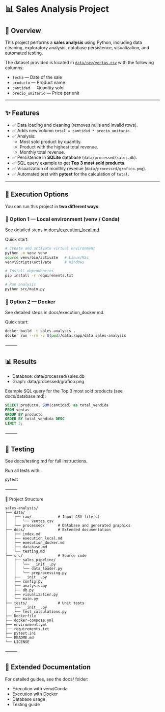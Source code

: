# 📊 Sales Analysis Project

## 📌 Overview
This project performs a **sales analysis** using Python, including data cleaning, exploratory analysis, database persistence, visualization, and automated testing.  

The dataset provided is located in [`data/raw/ventas.csv`](data/raw/ventas.csv) with the following columns:  

- `fecha` — Date of the sale  
- `producto` — Product name  
- `cantidad` — Quantity sold  
- `precio_unitario` — Price per unit  

---

## ✨ Features
- ✅ Data loading and cleaning (removes nulls and invalid rows).  
- ✅ Adds new column `total = cantidad * precio_unitario`.  
- ✅ Analysis:
  - Most sold product by quantity.  
  - Product with the highest total revenue.  
  - Monthly total revenue.  
- ✅ Persistence in **SQLite** database (`data/processed/sales.db`).  
- ✅ SQL query example to get **Top 3 most sold products**.  
- ✅ Visualization of monthly revenue (`data/processed/grafico.png`).  
- ✅ Automated test with **pytest** for the calculation of `total`.  

---

## 🚀 Execution Options

You can run this project in **two different ways**:

### 🔹 Option 1 — Local environment (venv / Conda)
See detailed steps in [docs/execution_local.md](docs/execution_local.md).  

Quick start:
```bash
# Create and activate virtual environment
python -m venv venv
source venv/bin/activate   # Linux/Mac
venv\Scripts\activate      # Windows

# Install dependencies
pip install -r requirements.txt

# Run analysis
python src/main.py
```
### 🔹 Option 2 — Docker

See detailed steps in docs/execution_docker.md.

Quick start:
```bash
docker build -t sales-analysis .
docker run --rm -v $(pwd)/data:/app/data sales-analysis
```

⸻

## 📊 Results
-	Database: data/processed/sales.db
-	Graph: data/processed/grafico.png

Example SQL query for the Top 3 most sold products (see docs/database.md):
```sql
SELECT producto, SUM(cantidad) as total_vendida
FROM ventas
GROUP BY producto
ORDER BY total_vendida DESC
LIMIT 3;
```

⸻

## 🧪 Testing

See docs/testing.md for full instructions.

Run all tests with:
```bash
pytest
```

⸻

📂 Project Structure
```
sales-analysis/
├── data/
│   ├── raw/            # Input CSV file(s)
│   │   └── ventas.csv
│   └── processed/      # Database and generated graphics
├── docs/               # Extended documentation
│   ├── index.md
│   ├── execution_local.md
│   ├── execution_docker.md
│   ├── database.md
│   └── testing.md
├── src/                # Source code
│   ├── sales_pipeline/
│   │   └── __init__.py
│   │   └── data_loader.py
│   │   └── preprocessing.py
│   ├── __init__.py
│   ├── config.py
│   ├── analysis.py
│   ├── db.py
│   ├── visualization.py
│   └── main.py
├── tests/              # Unit tests
│   ├── __init__.py
│   └── test_calculations.py
├── Dockerfile
├── docker-compose.yml
├── environment.yml
├── requirements.txt
├── pytest.ini
└── README.md
└── LICENSE
```

⸻

## 📖 Extended Documentation

For detailed guides, see the docs/ folder:
-	Execution with venv/Conda
-	Execution with Docker
-	Database usage
-	Testing guide
